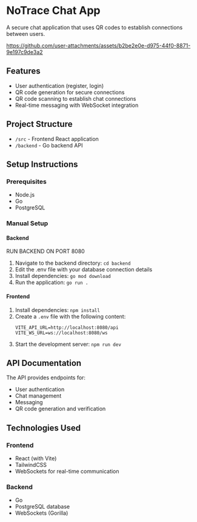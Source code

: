 
# NoTrace Chat App

A secure chat application that uses QR codes to establish connections between users.

https://github.com/user-attachments/assets/b2be2e0e-d975-44f0-8871-9e197c9de3a2

## Features

- User authentication (register, login)
- QR code generation for secure connections
- QR code scanning to establish chat connections
- Real-time messaging with WebSocket integration

## Project Structure

- `/src` - Frontend React application
- `/backend` - Go backend API

## Setup Instructions

### Prerequisites

- Node.js
- Go 
- PostgreSQL


### Manual Setup

#### Backend

RUN BACKEND ON PORT 8080

1. Navigate to the backend directory: `cd backend`
2. Edit the .env file with your database connection details
3. Install dependencies: `go mod download`
4. Run the application: `go run .`

#### Frontend

1. Install dependencies: `npm install`
2. Create a `.env` file with the following content:
   ```
   VITE_API_URL=http://localhost:8080/api
   VITE_WS_URL=ws://localhost:8080/ws
   ```
3. Start the development server: `npm run dev`

## API Documentation

The API provides endpoints for:

- User authentication
- Chat management
- Messaging
- QR code generation and verification


## Technologies Used

### Frontend
- React (with Vite)
- TailwindCSS
- WebSockets for real-time communication

### Backend
- Go
- PostgreSQL database
- WebSockets (Gorilla)
